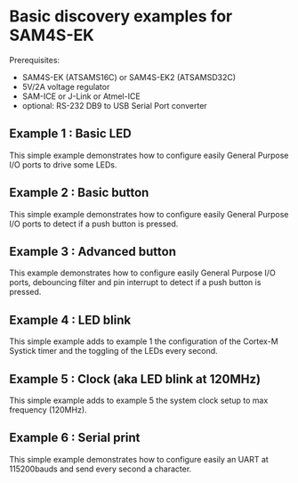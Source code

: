 # Basic discovery examples for SAM4S-EK

Prerequisites:
- SAM4S-EK (ATSAMS16C) or SAM4S-EK2 (ATSAMSD32C)
- 5V/2A voltage regulator
- SAM-ICE or J-Link or Atmel-ICE
- optional: RS-232 DB9 to USB Serial Port converter

## Example 1 : Basic LED

This simple example demonstrates how to configure easily General Purpose I/O ports to drive some LEDs.

## Example 2 : Basic button

This simple example demonstrates how to configure easily General Purpose I/O ports to detect if a push button is pressed.

## Example 3 : Advanced button

This example demonstrates how to configure easily General Purpose I/O ports, debouncing filter and pin interrupt to detect if a push button is pressed.

## Example 4 : LED blink

This simple example adds to example 1 the configuration of the Cortex-M Systick timer and the toggling of the LEDs every second.

## Example 5 : Clock (aka LED blink at 120MHz)

This simple example adds to example 5 the system clock setup to max frequency (120MHz).

## Example 6 : Serial print

This simple example demonstrates how to configure easily an UART at 115200bauds and send every second a character.

